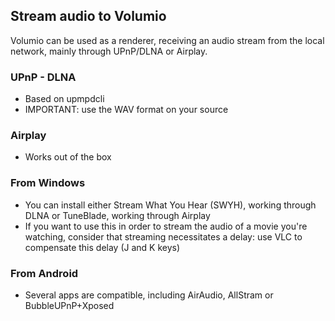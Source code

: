 ## Stream audio to Volumio
Volumio can be used as a renderer, receiving an audio stream from the local network, mainly through UPnP/DLNA or Airplay.

### UPnP - DLNA
* Based on upmpdcli
* IMPORTANT: use the WAV format on your source

### Airplay
* Works out of the box

### From Windows
* You can install either Stream What You Hear (SWYH), working through DLNA or TuneBlade, working through Airplay
* If you want to use this in order to stream the audio of a movie you're watching, consider that streaming necessitates a delay: use VLC to compensate this delay (J and K keys)

### From Android
* Several apps are compatible, including AirAudio, AllStram or BubbleUPnP+Xposed
